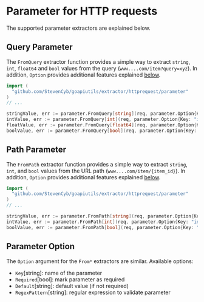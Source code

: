 # Parameter for HTTP requests
The supported parameter extractors are explained below.

## Query Parameter
The `FromQuery` extractor function provides a simple way to extract `string`, `int`, `float64` and `bool` values from the query (`www....com/item?query=xyz`).
In addition, `Option` provides additional features explained [below](#parameter-option).

```go
import (
  "github.com/StevenCyb/goapiutils/extractor/httprequest/parameter"
)
// ...

stringValue, err := parameter.FromQuery[string](req, parameter.Option{Key: "stringValue"})
intValue, err := parameter.FromQuery[int](req, parameter.Option{Key: "intValue"})
floatValue, err := parameter.FromQuery[float64](req, parameter.Option{Key: "floatValue"})
boolValue, err := parameter.FromQuery[bool](req, parameter.Option{Key: "boolValue"})
```

## Path Parameter
The `FromPath` extractor function provides a simple way to extract `string`, `int`, and `bool` values from the URL path (`www....com/item/{item_id}`).
In addition, `Option` provides additional features explained [below](#parameter-option).

```go
import (
  "github.com/StevenCyb/goapiutils/extractor/httprequest/parameter"
)
// ...

stringValue, err := parameter.FromPath[string](req, parameter.Option{Key: "stringValue"})
intValue, err := parameter.FromPath[int](req, parameter.Option{Key: "intValue"})
boolValue, err := parameter.FromPath[bool](req, parameter.Option{Key: "boolValue"})
```

## Parameter Option
The `Option` argument for the `From*` extractors are similar.
Available options:
* `Key`[string]: name of the parameter
* `Required`[bool]: mark parameter as required 
* `Default`[string]: default value (if not required) 
* `RegexPattern`[string]: regular expression to validate parameter